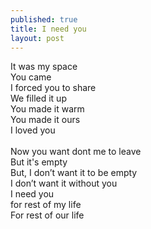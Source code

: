 ```yaml
---
published: true
title: I need you
layout: post
---
```

It was my space <br>
You came <br>
I forced you to share <br>
We filled it up <br>
You made it warm <br>
You made it ours <br>
I loved you <br>
<br>
Now you want dont me to leave <br>
But it's empty <br>
But, I don’t want it to be empty <br>
I don’t want it without you <br>
I need you <br>
for rest of my life <br>
For rest of our life <br>